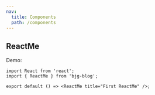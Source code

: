 ```yaml
---
nav:
  title: Components
  path: /components
---
```


## ReactMe

Demo:

```tsx
import React from 'react';
import { ReactMe } from 'bjg-blog';

export default () => <ReactMe title="First ReactMe" />;
```
